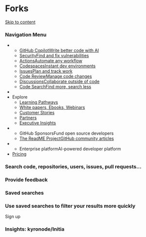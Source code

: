 # Forks

[Skip to content](broken-reference)

### Navigation Menu

*
  * [GitHub CopilotWrite better code with AI](https://github.com/features/copilot)
  * [SecurityFind and fix vulnerabilities](https://github.com/features/security)
  * [ActionsAutomate any workflow](https://github.com/features/actions)
  * [CodespacesInstant dev environments](https://github.com/features/codespaces)
  * [IssuesPlan and track work](https://github.com/features/issues)
  * [Code ReviewManage code changes](https://github.com/features/code-review)
  * [DiscussionsCollaborate outside of code](https://github.com/features/discussions)
  * [Code SearchFind more, search less](https://github.com/features/code-search)
*
* Explore
  * [Learning Pathways](https://resources.github.com/learn/pathways)
  * [White papers, Ebooks, Webinars](https://resources.github.com/)
  * [Customer Stories](https://github.com/customer-stories)
  * [Partners](https://partner.github.com/)
  * [Executive Insights](https://github.com/solutions/executive-insights)
*
  * GitHub SponsorsFund open source developers
  * [The ReadME ProjectGitHub community articles](https://github.com/readme)
*
  * Enterprise platformAI-powered developer platform
* [Pricing](https://github.com/pricing)

### Search code, repositories, users, issues, pull requests... <a href="#search-suggestions-dialog-header" id="search-suggestions-dialog-header"></a>

### Provide feedback <a href="#feedback-dialog-title" id="feedback-dialog-title"></a>

### Saved searches <a href="#custom-scopes-dialog-title" id="custom-scopes-dialog-title"></a>

### Use saved searches to filter your results more quickly <a href="#custom-scopes-dialog-description" id="custom-scopes-dialog-description"></a>

Sign up

### Insights: kyronode/Initia
